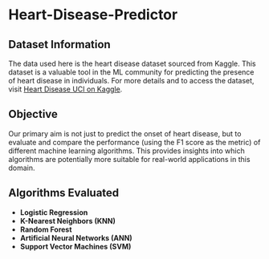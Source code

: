 # Heart-Disease-Predictor
## Dataset Information

The data used here is the heart disease dataset sourced from Kaggle. This dataset is a valuable tool in the ML community for predicting the presence of heart disease in individuals.
For more details and to access the dataset, visit [Heart Disease UCI on Kaggle](https://www.kaggle.com/ronitf/heart-disease-uci).

## Objective

Our primary aim is not just to predict the onset of heart disease, but to evaluate and compare the performance (using the F1 score as the metric) of different machine learning algorithms.
 This provides insights into which algorithms are potentially more suitable for real-world applications in this domain.

## Algorithms Evaluated

- **Logistic Regression**
- **K-Nearest Neighbors (KNN)**
- **Random Forest**
- **Artificial Neural Networks (ANN)**
- **Support Vector Machines (SVM)**
